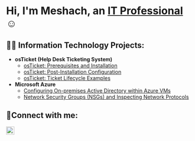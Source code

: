 <h1>Hi, I'm Meshach, an <a href="https://linkedin.com/in/msimotwo">IT Professional</a>☺</h1>

<h2>👨‍💻 Information Technology Projects:</h2>

- <b>osTicket (Help Desk Ticketing System)</b>
  - [osTicket: Prerequisites and Installation](https://github.com/msimotwo/osticket-prereqs)
  - [osTicket: Post-Installation Configuration](https://github.com/msimotwo/post-install-config)
  - [osTicket: Ticket Lifecycle Examples](https://github.com/msimotwo/ticket-lifecycle)
- <b>Microsoft Azure</b>
  - [Configuring On-premises Active Directory within Azure VMs](https://github.com/msimotwo/configure-ad)
  - [Network Security Groups (NSGs) and Inspecting Network Protocols](https://github.com/msimotwo/azure-network-protocols)

<h2>🤳Connect with me:</h2>

[<img align="left" alt="msimotwo | LinkedIn" width="22px" src="https://cdn.jsdelivr.net/npm/simple-icons@v3/icons/linkedin.svg" />][linkedin]

[linkedin]: https://linkedin.com/in/msimotwo/
